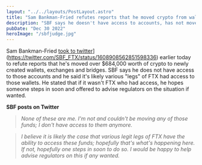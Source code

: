 ```yaml
---
layout: "../../layouts/PostLayout.astro"
title: "Sam Bankman-Fried refutes reports that he moved crypto from wallets"
description: "SBF says he doesn't have access to accounts, has not moved funds"
pubDate: "Dec 30 2022"
heroImage: "/sbfjudge.jpg"
---
```


Sam Bankman-Fried [took to twitter]([)](https://twitter.com/SBF_FTX/status/1608908562851598336) earlier today to refute reports that he's moved over $684,000 worth of crypto to newly created wallets, exchanges and bridges. SBF says he does not have access to those accounts and he said it's likely various "legs" of FTX had access to those wallets. 
He stated that if it wasn't FTX who had access, he hopes someone steps in soon and offered to advise regulators on the situation if wanted. 

**SBF posts on Twitter**
> *None of these are me.  I'm not and couldn't be moving any of those funds; I don't have access to them anymore.*

> *I believe it is likely the case that various legit legs of FTX have the ability to access these funds; hopefully that's what's happening here.  If not, hopefully one steps in soon to do so.  I would be happy to help advise regulators on this if any wanted.*
